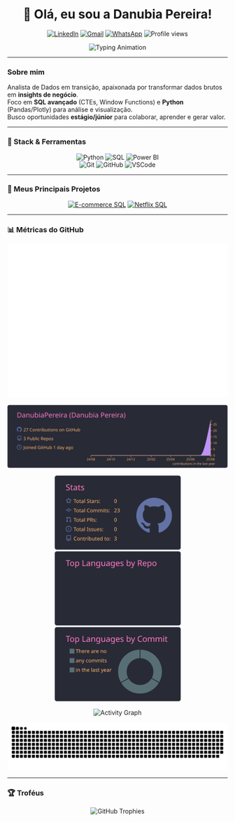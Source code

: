 <h1 align="center">👋 Olá, eu sou a Danubia Pereira!</h1>

<p align="center">
  <a href="https://www.linkedin.com/in/danubia-pereira-334868206" target="_blank"><img src="https://img.shields.io/badge/LinkedIn-0A66C2?style=plastic&logo=linkedin&logoColor=white" alt="LinkedIn"/></a>
  <a href="mailto:danubiapedrosomachado@gmail.com"><img src="https://img.shields.io/badge/Gmail-D14836?style=plastic&logo=gmail&logoColor=white" alt="Gmail"/></a>
  <a href="https://wa.me/5535998629173" target="_blank"><img src="https://img.shields.io/badge/WhatsApp-25D366?style=plastic&logo=whatsapp&logoColor=white" alt="WhatsApp"/></a>
  <img src="https://komarev.com/ghpvc/?username=DanubiaPereira&label=Profile%20views&color=9f7aea&style=plastic" alt="Profile views" />
</p>

<p align="center">
  <img src="https://readme-typing-svg.herokuapp.com?font=Fira+Code&size=22&color=9f7aea&center=true&vCenter=true&width=720&lines=Analista+de+Dados;SQL+%7C+Python+%7C+Power+BI;Explorando+dados+e+contando+hist%C3%B3rias+com+insights" alt="Typing Animation"/>
</p>

---

### Sobre mim
Analista de Dados em transição, apaixonada por transformar dados brutos em **insights de negócio**.  
Foco em **SQL avançado** (CTEs, Window Functions) e **Python** (Pandas/Plotly) para análise e visualização.  
Busco oportunidades **estágio/júnior** para colaborar, aprender e gerar valor.

---

### 🧰 Stack & Ferramentas

<p align="center">
  <img src="https://img.shields.io/badge/Python-3776AB?style=plastic&logo=python&logoColor=white" alt="Python" style="height: 30px;"/>
  <img src="https://img.shields.io/badge/SQL-4D4D4D?style=plastic" alt="SQL" style="height: 30px;"/>
  <img src="https://img.shields.io/badge/Power%20BI-F2C811?style=plastic&logo=powerbi&logoColor=000" alt="Power BI" style="height: 30px;"/>
  <br>
  <img src="https://img.shields.io/badge/Git-F05032?style=plastic&logo=git&logoColor=white" alt="Git" style="height: 30px;"/>
  <img src="https://img.shields.io/badge/GitHub-181717?style=plastic&logo=github&logoColor=white" alt="GitHub" style="height: 30px;"/>
  <img src="https://img.shields.io/badge/VS_Code-007ACC?style=plastic&logo=visualstudiocode&logoColor=white" alt="VSCode" style="height: 30px;"/>
</p>

---

### 🚀 Meus Principais Projetos

<p align="center">
  <a href="https://github.com/DanubiaPereira/analise-avancada-ecommerce-sql"><img width="440" src="https://github-readme-stats.vercel.app/api/pin/?username=DanubiaPereira&repo=analise-avancada-ecommerce-sql&theme=dracula&hide_border=true" alt="E-commerce SQL"></a>
  <a href="https://github.com/DanubiaPereira/analise-netflix-sql"><img width="440" src="https://github-readme-stats.vercel.app/api/pin/?username=DanubiaPereira&repo=analise-netflix-sql&theme=dracula&hide_border=true" alt="Netflix SQL"></a>
</p>

---

### 📊 Métricas do GitHub

<p align="center">
  <img src="./github-metrics.svg?t=1" alt="GitHub Metrics">
</p>

<p align="center">
  <img src="./profile-summary-card-output/dracula/0-profile-details.svg" alt="Profile Details">
</p>

<p align="center">
  <img height="170" src="./profile-summary-card-output/dracula/3-stats.svg" alt="Stats">
  <img height="170" src="./profile-summary-card-output/dracula/1-repos-per-language.svg" alt="Repos per language">
  <img height="170" src="./profile-summary-card-output/dracula/2-most-commit-language.svg" alt="Most commit language">
</p>

<p align="center">
  <img src="https://github-readme-activity-graph.vercel.app/graph?username=DanubiaPereira&theme=react-dark&hide_border=true&area=true" alt="Activity Graph"/>
</p>

<p align="center">
  <picture>
    <picture> <source media="(prefers-color-scheme: dark)" srcset="https://raw.githubusercontent.com/Platane/snk/output/github-contribution-grid-snake-dark.svg"> <img src="https://raw.githubusercontent.com/Platane/snk/output/github-contribution-grid-snake.svg" alt="Snake example" /> </picture> 
</p>

---

### 🏆 Troféus
<p align="center">
  <img src="https://github-profile-trophy.vercel.app/?username=DanubiaPereira&theme=dracula&no-bg=true&no-frame=true&row=1&column=6" alt="GitHub Trophies"/>
</p>


